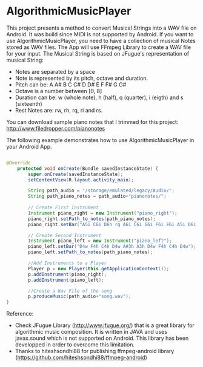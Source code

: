 # AlgorithmicMusicPlayer


This project presents a method to convert Musical Strings into a WAV file on Android. It was build since MIDI is not supported by Android.
If you want to use AlgorithmicMusicPlayer, you need to have a collection of musical Notes stored as WAV files. The App will use FFmpeg Library to create a WAV file for your input.
The Musical String is based on JFugue's representation of musical String:
- Notes are separated by a space
- Note is represented by its pitch, octave and duration.
- Pitch can be: A A# B C C# D D# E F F# G G#
- Octave is a number between [0, 8]
- Duration can be: w (whole note), h (half), q (quarter), i (eigth) and s (sixteenth)
- Rest Notes are: rw, rh, rq, ri and rs.

You can download sample piano notes that I trimmed for this project: http://www.filedropper.com/pianonotes

The following example demonstrates how to use AlgorithmicMusicPlayer in your Android App.

```java

@Override
    protected void onCreate(Bundle savedInstanceState) {
        super.onCreate(savedInstanceState);
        setContentView(R.layout.activity_main);

        String path_audio = "/storage/emulated/legacy/Audio/";
        String path_piano_notes = path_audio+"pianonotes/";
    
        // Create First Instrument
        Instrument piano_right = new Instrument("piano_right");
        piano_right.setPath_to_notes(path_piano_notes);
        piano_right.setBar("A5i C6i D6h rq A6i C6i G6i F6i E6i A5i D6i C6i A5i C6i D6h rq A6i C6i G6i F6i E6i A5i D6i C6i A5i C6i D6i A5i C6i D6i C6i A5i A6i C6i G6i F6i E6i A5i D6i C6i D5i F5i A5i F5i A5i D6i A5i D6i F6i D6i F6i D7w");

        // Create Second Instrument
        Instrument piano_left = new Instrument("piano_left");
        piano_left.setBar("D4w F4h C4h D4w A#3h A3h D4w F4h C4h D4w");
        piano_left.setPath_to_notes(path_piano_notes);

        //Add Instruments to a Player    
        Player p = new Player(this.getApplicationContext());
        p.addInstrument(piano_right);
        p.addInstrument(piano_left);

        //Create a Wav File of the song
        p.produceMusic(path_audio+"song.wav");
}
```
Reference:

- Check JFugue Library (http://www.jfugue.org/) that is a great library for algorithmic music composition. It is written in JAVA and uses javax.sound which is not supported on Android. This library has been developped in order to overcome this limitation.
- Thanks to hiteshsondhi88 for publishing ffmpeg-android library (https://github.com/hiteshsondhi88/ffmpeg-android) 

